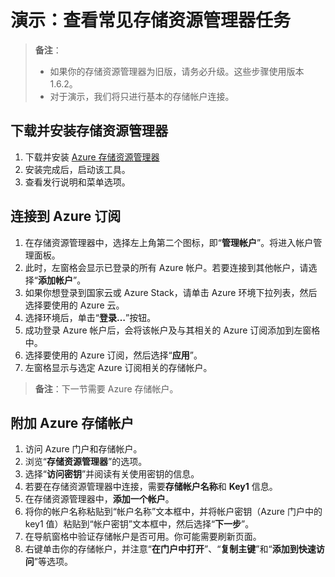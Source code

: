 # 演示：查看常见存储资源管理器任务

>**备注**：
>- 如果你的存储资源管理器为旧版，请务必升级。这些步骤使用版本 1.6.2。
>- 对于演示，我们将只进行基本的存储帐户连接。

## 下载并安装存储资源管理器

1. 下载并安装 [Azure 存储资源管理器](https://azure.microsoft.com/features/storage-explorer/) 
2. 安装完成后，启动该工具。
3. 查看发行说明和菜单选项。

## 连接到 Azure 订阅

1. 在存储资源管理器中，选择左上角第二个图标，即“**管理帐户**”。将进入帐户管理面板。
2. 此时，左窗格会显示已登录的所有 Azure 帐户。若要连接到其他帐户，请选择“**添加帐户**”。
3. 如果你想登录到国家云或 Azure Stack，请单击 Azure 环境下拉列表，然后选择要使用的 Azure 云。 
4. 选择环境后，单击“**登录…**”按钮。 
5. 成功登录 Azure 帐户后，会将该帐户及与其相关的 Azure 订阅添加到左窗格中。 
6. 选择要使用的 Azure 订阅，然后选择“**应用**”。
7. 左窗格显示与选定 Azure 订阅相关的存储帐户。

>**备注**：下一节需要 Azure 存储帐户。 

## 附加 Azure 存储帐户

1. 访问 Azure 门户和存储帐户。
2. 浏览“**存储资源管理器**”的选项。
3. 选择“**访问密钥**”并阅读有关使用密钥的信息。 
4. 若要在存储资源管理器中连接，需要**存储帐户名称**和 **Key1** 信息。
5. 在存储资源管理器中，**添加一个帐户**。
6. 将你的帐户名称粘贴到“帐户名称”文本框中，并将帐户密钥（Azure 门户中的 key1 值）粘贴到“帐户密钥”文本框中，然后选择“**下一步**”。
7. 在导航窗格中验证存储帐户是否可用。你可能需要刷新页面。 
8. 右键单击你的存储帐户，并注意“**在门户中打开**”、“**复制主键**”和“**添加到快速访问**”等选项。
